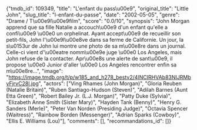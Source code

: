 {"tmdb_id": 109349, "title": "L'enfant du pass\u00e9", "original_title": "Little John", "slug_title": "l-enfant-du-passe", "date": "2002-05-05", "genre": "Drame / T\u00e9l\u00e9film", "score": "0.0/10", "synopsis": "John Morgan apprend que sa fille Natalie a accouch\u00e9 d'un enfant qu'elle a confi\u00e9 \u00e0 un orphelinat. Ayant accept\u00e9 de recueillir son petit-fils, John l'\u00e9l\u00e8ve dans sa ferme de Californie. Un jour, la s\u0153ur de John lui montre une photo de sa m\u00e8re dans un journal. Celle-ci vient d'\u00eatre nomm\u00e9e juge \u00e0 Los Angeles, mais John refuse de la contacter. Apr\u00e8s une alerte de sant\u00e9, il propose \u00e0 Junior d'aller \u00e0 Los Angeles rencontrer enfin sa m\u00e8re...", "image": "https://image.tmdb.org/t/p/w185_and_h278_bestv2/4INCIRHVAb83NIJRMbyFjrvC28l.jpg", "actors": ["Ving Rhames (John Morgan)", "Gloria Reuben (Natalie Britain)", "Ruben Santiago-Hudson (Steven)", "Adilah Barnes (Aunt Etta Green)", "Robert Bailey Jr. (L.J. Morgan)", "Patty Duke (Sylvia)", "Elizabeth Anne Smith (Sister Mary)", "Hayden Tank (Benny)", "Henry G. Sanders (Merle)", "Peter Van Norden (Presiding Judge)", "Octavia Spencer (Waitress)", "Rainbow Borden (Messenger)", "Adrian Sparks (Cowboy)", "Ellis E. Williams (Lou)"], "comments": [], "recommandations_id": []}